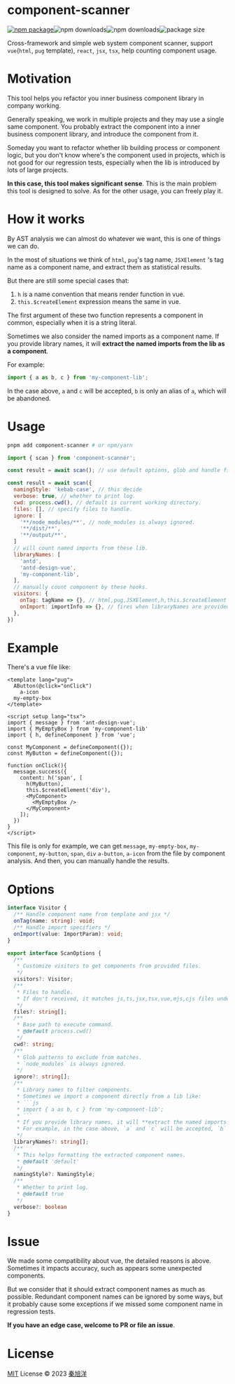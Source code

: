 # component-scanner

<div style="display: flex;">
  <a href="https://npmjs.com/package/component-scanner">
    <img src="https://img.shields.io/npm/v/component-scanner" alt="npm package">
  </a>
  <img src="https://img.shields.io/npm/dt/component-scanner" alt="npm downloads">
  <img src="https://img.shields.io/npm/l/component-scanner" alt="npm downloads">
  <img src="https://img.shields.io/bundlephobia/minzip/component-scanner" alt="package size">
</div>

Cross-framework and simple web system component scanner, support `vue`(`html`, `pug` template), `react`, `jsx`, `tsx`, help counting component usage.

# Motivation

This tool helps you refactor you inner business component library in company working.

Generally speaking, we work in multiple projects and they may use a single same component. You probably extract the component into a inner business component library, and introduce the component from it.

Someday you want to refactor whether lib building process or component logic, but you don't know where's the component used in projects, which is not good for our regression tests, especially when the lib is introduced by lots of large projects.

**In this case, this tool makes significant sense**. This is the main problem this tool is designed to solve. As for the other usage, you can freely play it.

# How it works

By AST analysis we can almost do whatever we want, this is one of things we can do.

In the most of situations we think of `html`, `pug`'s tag name, `JSXElement` 's tag name as a component name, and extract them as statistical results.

But there are still some special cases that:

1. `h` is a name convention that means render function in vue.
2. `this.$createElement` expression means the same in vue.

The first argument of these two function represents a component in common, especially when it is a string literal.

Sometimes we also consider the named imports as a component name. If you provide library names, it will **extract the named imports from the lib as a component**.

For example:

```js
import { a as b, c } from 'my-component-lib';
```

In the case above, `a` and `c` will be accepted, `b` is only an alias of `a`, which will be abandoned.

# Usage

```sh
pnpm add component-scanner # or npm/yarn
```


```js
import { scan } from 'component-scanner';

const result = await scan(); // use default options, glob and handle files under current working directory.

const result = await scan({
  namingStyle: 'kebab-case', // this decide
  verbose: true, // whether to print log.
  cwd: process.cwd(), // default is current working directory.
  files: [], // specify files to handle.
  ignore: [
    '**/node_modules/**', // node_modules is always ignored.
    '**/dist/**',
    '**/output/**',
  ]
  // will count named imports from these lib.
  libraryNames: [
    'antd',
    'antd-design-vue',
    'my-component-lib',
  ],
  // manually count component by these hooks.
  visitors: {
    onTag: tagName => {}, // html,pug,JSXElement,h,this.$createElement
    onImport: importInfo => {}, // fires when libraryNames are provided.
  },
})
```

# Example

There's a vue file like:

```vue
<template lang="pug">
  AButton(@click="onClick")
    a-icon
  my-empty-box
</template>

<script setup lang="tsx">
import { message } from 'ant-design-vue';
import { MyEmptyBox } from 'my-component-lib'
import { h, defineComponent } from 'vue';

const MyComponent = defineComponent({});
const MyButton = defineComponent({});

function onClick(){
  message.success({
    content: h('span', [
      h(MyButton),
      this.$createElement('div'),
      <MyComponent>
        <MyEmptyBox />
      </MyComponent>
    ]); 
  })
}
</script>
```

This file is only for example, we can get `message`, `my-empty-box`, `my-component`, `my-button`, `span`, `div` `a-button`, `a-icon` from the file by component analysis. And then, you can manually handle the results.

# Options

```ts
interface Visitor {
  /** Handle component name from template and jsx */
  onTag(name: string): void;
  /** Handle import specifiers */
  onImport(value: ImportParam): void;
}

export interface ScanOptions {
  /**
   * Customize visitors to get components from provided files.
   */
  visitors?: Visitor;
  /**
   * Files to handle.
   * If don't received, it matches js,ts,jsx,tsx,vue,mjs,cjs files under current working directory.
   */
  files?: string[];
  /**
   * Base path to execute command.
   * @default process.cwd()
   */
  cwd?: string;
  /**
   * Glob patterns to exclude from matches.
   * `node_modules` is always ignored.
   */
  ignore?: string[];
  /**
   * Library names to filter components.
   * Sometimes we import a component directly from a lib like:
   * ```js
   * import { a as b, c } from 'my-component-lib';
   * ```
   * If you provide library names, it will **extract the named imports from the lib as a component**.
   * For example, in the case above, `a` and `c` will be accepted, `b` is only an alias of `a`, which will be abandoned.
   */
  libraryNames?: string[];
  /**
   * This helps formatting the extracted component names.
   * @default 'default'
   */
  namingStyle?: NamingStyle;
  /**
   * Whether to print log.
   * @default true
   */
  verbose?: boolean
}
```

# Issue

We made some compatibility about vue, the detailed reasons is above. Sometimes it impacts accuracy, such as appears some unexpected components. 

But we consider that it should extract component names as much as possible. Redundant component names can be ignored by some ways, but it probably cause some exceptions if we missed some component name in regression tests.

**If you have an edge case, welcome to PR or file an issue**.

# License

[MIT](./LICENSE) License © 2023 [秦旭洋](https://github.com/emosheeep)